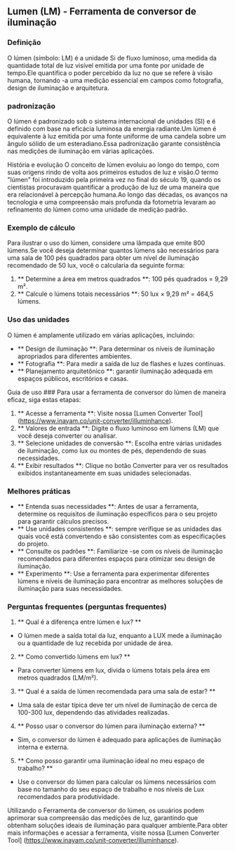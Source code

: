 ## Lumen (LM) - Ferramenta de conversor de iluminação

### Definição
O lúmen (símbolo: LM) é a unidade Si de fluxo luminoso, uma medida da quantidade total de luz visível emitida por uma fonte por unidade de tempo.Ele quantifica o poder percebido da luz no que se refere à visão humana, tornando -a uma medição essencial em campos como fotografia, design de iluminação e arquitetura.

### padronização
O lúmen é padronizado sob o sistema internacional de unidades (SI) e é definido com base na eficácia luminosa da energia radiante.Um lúmen é equivalente à luz emitida por uma fonte uniforme de uma candela sobre um ângulo sólido de um esteradiano.Essa padronização garante consistência nas medições de iluminação em várias aplicações.

História e evolução
O conceito de lúmen evoluiu ao longo do tempo, com suas origens rindo de volta aos primeiros estudos de luz e visão.O termo "lúmen" foi introduzido pela primeira vez no final do século 19, quando os cientistas procuravam quantificar a produção de luz de uma maneira que era relacionável à percepção humana.Ao longo das décadas, os avanços na tecnologia e uma compreensão mais profunda da fotometria levaram ao refinamento do lúmen como uma unidade de medição padrão.

### Exemplo de cálculo
Para ilustrar o uso do lúmen, considere uma lâmpada que emite 800 lúmens.Se você deseja determinar quantos lúmens são necessários para uma sala de 100 pés quadrados para obter um nível de iluminação recomendado de 50 lux, você o calcularia da seguinte forma:

1. ** Determine a área em metros quadrados **: 100 pés quadrados = 9,29 m².
2. ** Calcule o lúmens totais necessários **: 50 lux × 9,29 m² = 464,5 lúmens.

### Uso das unidades
O lúmen é amplamente utilizado em várias aplicações, incluindo:
- ** Design de iluminação **: Para determinar os níveis de iluminação apropriados para diferentes ambientes.
- ** Fotografia **: Para medir a saída de luz de flashes e luzes contínuas.
- ** Planejamento arquitetônico **: garantir iluminação adequada em espaços públicos, escritórios e casas.

Guia de uso ###
Para usar a ferramenta de conversor do lúmen de maneira eficaz, siga estas etapas:
1. ** Acesse a ferramenta **: Visite nossa [Lumen Converter Tool] (https://www.inayam.co/unit-converter/illuminhance).
2. ** Valores de entrada **: Digite o fluxo luminoso em lúmens (LM) que você deseja converter ou analisar.
3. ** Selecione unidades de conversão **: Escolha entre várias unidades de iluminação, como lux ou montes de pés, dependendo de suas necessidades.
4. ** Exibir resultados **: Clique no botão Converter para ver os resultados exibidos instantaneamente em suas unidades selecionadas.

### Melhores práticas
- ** Entenda suas necessidades **: Antes de usar a ferramenta, determine os requisitos de iluminação específicos para o seu projeto para garantir cálculos precisos.
- ** Use unidades consistentes **: sempre verifique se as unidades das quais você está convertendo e são consistentes com as especificações do projeto.
- ** Consulte os padrões **: Familiarize -se com os níveis de iluminação recomendados para diferentes espaços para otimizar seu design de iluminação.
- ** Experimento **: Use a ferramenta para experimentar diferentes lúmens e níveis de iluminação para encontrar as melhores soluções de iluminação para suas necessidades.

### Perguntas frequentes (perguntas frequentes)

1. ** Qual é a diferença entre lúmen e lux? **
- O lúmen mede a saída total da luz, enquanto a LUX mede a iluminação ou a quantidade de luz recebida por unidade de área.

2. ** Como convertido lúmens em lux? **
- Para converter lúmens em lux, divida o lúmens totais pela área em metros quadrados (LM/m²).

3. ** Qual é a saída de lúmen recomendada para uma sala de estar? **
- Uma sala de estar típica deve ter um nível de iluminação de cerca de 100-300 lux, dependendo das atividades realizadas.

4. ** Posso usar o conversor do lúmen para iluminação externa? **
- Sim, o conversor do lúmen é adequado para aplicações de iluminação interna e externa.

5. ** Como posso garantir uma iluminação ideal no meu espaço de trabalho? **
- Use o conversor do lúmen para calcular os lúmens necessários com base no tamanho do seu espaço de trabalho e nos níveis de Lux recomendados para produtividade.

Utilizando o Ferramenta de conversor do lúmen, os usuários podem aprimorar sua compreensão das medições de luz, garantindo que obtenham soluções ideais de iluminação para qualquer ambiente.Para obter mais informações e acessar a ferramenta, visite nossa [Lumen Converter Tool] (https://www.inayam.co/unit-converter/illuminhance).